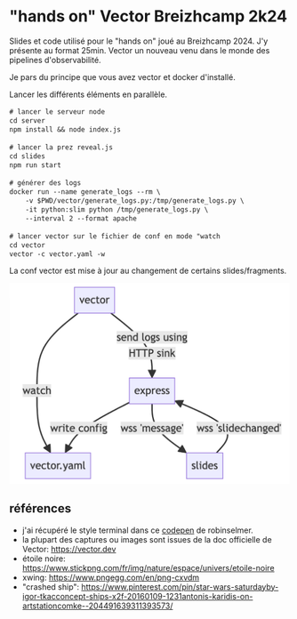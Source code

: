 # "hands on" Vector Breizhcamp 2k24

Slides et code utilisé pour le "hands on" joué au Breizhcamp 2024. J'y présente au format 25min. Vector un nouveau venu dans le monde des pipelines d'observabilité.

Je pars du principe que vous avez vector et docker d'installé.

Lancer les différents éléments en parallèle.

```shell
# lancer le serveur node
cd server
npm install && node index.js

# lancer la prez reveal.js
cd slides
npm run start

# générer des logs
docker run --name generate_logs --rm \
    -v $PWD/vector/generate_logs.py:/tmp/generate_logs.py \
    -it python:slim python /tmp/generate_logs.py \
    --interval 2 --format apache

# lancer vector sur le fichier de conf en mode "watch
cd vector
vector -c vector.yaml -w
```

La conf vector est mise à jour au changement de certains slides/fragments.

![schema](./slides/dist/img/diagram.png)

## références

* j'ai récupéré le style terminal dans ce [codepen](https://codepen.io/robinselmer/pen/vJjbOZ) de robinselmer. 
* la plupart des captures ou images sont issues de la doc officielle de Vector: https://vector.dev
* étoile noire: https://www.stickpng.com/fr/img/nature/espace/univers/etoile-noire
* xwing: https://www.pngegg.com/en/png-cxvdm
* "crashed ship": https://www.pinterest.com/pin/star-wars-saturdayby-igor-tkacconcept-ships-x2f-20160109-1231antonis-karidis-on-artstationcomke--204491639311393573/

